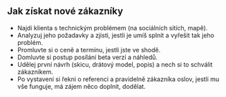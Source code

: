 ## Jak získat nové zákazníky

* Najdi klienta s technickým problémem (na sociálních sítích, mapě).
* Analyzuj jeho požadavky a zjisti, jestli je umíš splnit a vyřešit tak jeho problém.
* Promluvte si o ceně a termínu, jestli jste ve shodě.
* Domluvte si postup posílání beta verzí a náhledů.
* Udělej první návrh (skicu, drátový model, popis) a nech si to schválit zákazníkem.
* Po vystavení si řekni o referenci a pravidelně zákazníka oslov, jestli mu vše funguje, má zájem něco doplnit, dodělat.
